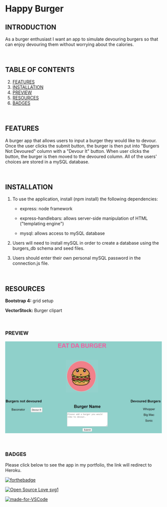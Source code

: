 # Happy Burger

## INTRODUCTION

As a burger enthusiast I want an app to simulate devouring burgers so that can enjoy devouring them without worrying about the calories.

<br>

## TABLE OF CONTENTS

2. [FEATURES](#features)
3. [INSTALLATION](#installation)
4. [PREVIEW](#preview)
5. [RESOURCES](#resources)
6. [BADGES](#badges)

<br>

## FEATURES

A burger app that allows users to input a burger they would like to devour. Once the user clicks the submit button, the burger is then put into "Burgers Not Devoured" column with a "Devour It" button. When user clicks the button, the burger is then moved to the devoured column.  All of the users' choices are stored in a mySQL database.


<br>

## INSTALLATION

1. To use the application, install (npm install) the following dependencies:

    * express: node framework

    * express-handlebars: allows server-side manipulation of HTML ("templating engine")

    * mysql: allows access to mySQL database

2. Users will need to install mySQL in order to create a database using the burgers_db schema and seed files.

3. Users should enter their own personal mySQL password in the connection.js file. 

<br>

## RESOURCES

**Bootstrap 4:** grid setup

**VectorStock:** Burger clipart

<br>

### PREVIEW

![image](./public/img/eat_burger_preview.jpg)

<br>

### BADGES

Please click below to see the app in my portfolio, the link will redirect to Heroku.

[![forthebadge](https://forthebadge.com/images/badges/check-it-out.svg)](https://secure-sands-03885.herokuapp.com/)

[![Open Source Love svg1](https://badges.frapsoft.com/os/v1/open-source.svg?v=103)](https://github.com/ellerbrock/open-source-badges/)

[![made-for-VSCode](https://img.shields.io/badge/Made%20for-VSCode-1f425f.svg)](https://code.visualstudio.com/)


